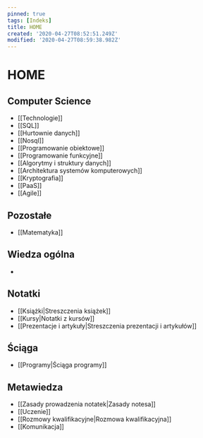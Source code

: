 ```yaml
---
pinned: true
tags: [Indeks]
title: HOME
created: '2020-04-27T08:52:51.249Z'
modified: '2020-04-27T08:59:38.982Z'
---
```


# HOME

## Computer Science

* [[Technologie]]
* [[SQL]]
* [[Hurtownie danych]]
* [[Nosql]]
* [[Programowanie obiektowe]]
* [[Programowanie funkcyjne]]
* [[Algorytmy i struktury danych]]
* [[Architektura systemów komputerowych]]
* [[Kryptografia]]
* [[PaaS]]
* [[Agile]]

## Pozostałe

* [[Matematyka]]

## Wiedza ogólna

*

## Notatki

* [[Książki|Streszczenia książek]]
* [[Kursy|Notatki z kursów]]
* [[Prezentacje i artykuły|Streszczenia prezentacji i artykułów]]

## Ściąga

* [[Programy|Ściąga programy]]

## Metawiedza

* [[Zasady prowadzenia notatek|Zasady notesa]]
* [[Uczenie]]
* [[Rozmowy kwalifikacyjne|Rozmowa kwalifikacyjna]]
* [[Komunikacja]]
